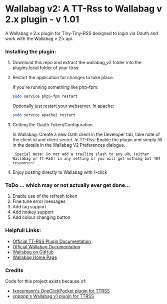 Wallabag v2: A TT-Rss to Wallabag v 2.x plugin - v 1.01
=====================

A Wallabag v 2.x plugin for Tiny-Tiny-RSS designed to login via Oauth and work with the Wallabag v 2.x api.

### Installing the plugin:

1. Download this repo and extract the wallabag_v2 folder into the plugins.local folder of your ttrss:  

2. Restart the application for changes to take place.  

	If you're running something like php-fpm:

	```bash
	sudo service php5-fpm restart
	```
     Optionally just restart your webserver. In apache:  
     
	```bash
	sudo service apache2 restart
	```

3. Getting the Oauth Token/Configuration

     In Wallabag: Create a new Oath client in the Developer tab, take note of the client id and client secret.
     In TT-Rss: Enable the plugin and simply fill in the details in the Wallabag V2 Preferences dialogue.
     	
     	Special Note: Do not add a trailing slash to any URL (either Wallabag or TT-RSS) in any setting or you will get nothing but 404 responses!

4. Enjoy posting directly to Wallabag with 1-click

### ToDo ... which may or not actually ever get done...

1. Enable use of the refresh token
2. Fine tune error messages
3. Add tag support
4. Add hotkey support
5. Add colour changing button

### Helpfull Links:

* [Official TT-RSS Plugin Documentation](https://tt-rss.org/gitlab/fox/tt-rss/wikis/Plugins)
* [Official Wallabag Documentation](http://doc.wallabag.org/en/v2/)
* [Wallabag on GitHub](https://github.com/wallabag/wallabag)
* [Wallabag Home Page](https://www.wallabag.org/)

### Credits

Code for this project exists because of:

* [fxneumann's OneClickPocket plugin for TTRSS](https://github.com/fxneumann/oneclickpocket)
* [xppppp's Wallabag v1 plugin for TTRSS](https://github.com/xppppp/ttrss-wallabag-plugin)
